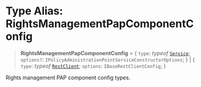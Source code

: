 # Type Alias: RightsManagementPapComponentConfig

> **RightsManagementPapComponentConfig** = \{ `type`: *typeof* [`Service`](../variables/RightsManagementPapComponentType.md#service); `options?`: `IPolicyAdministrationPointServiceConstructorOptions`; \} \| \{ `type`: *typeof* [`RestClient`](../variables/RightsManagementPapComponentType.md#restclient); `options`: `IBaseRestClientConfig`; \}

Rights management PAP component config types.
